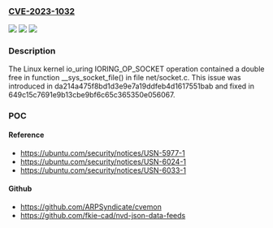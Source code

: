### [CVE-2023-1032](https://cve.mitre.org/cgi-bin/cvename.cgi?name=CVE-2023-1032)
![](https://img.shields.io/static/v1?label=Product&message=linux&color=blue)
![](https://img.shields.io/static/v1?label=Version&message=0%3C%206.3~rc2%20&color=brighgreen)
![](https://img.shields.io/static/v1?label=Vulnerability&message=CWE-415&color=brighgreen)

### Description

The Linux kernel io_uring IORING_OP_SOCKET operation contained a double free in function __sys_socket_file() in file net/socket.c. This issue was introduced in da214a475f8bd1d3e9e7a19ddfeb4d1617551bab and fixed in 649c15c7691e9b13cbe9bf6c65c365350e056067.

### POC

#### Reference
- https://ubuntu.com/security/notices/USN-5977-1
- https://ubuntu.com/security/notices/USN-6024-1
- https://ubuntu.com/security/notices/USN-6033-1

#### Github
- https://github.com/ARPSyndicate/cvemon
- https://github.com/fkie-cad/nvd-json-data-feeds

